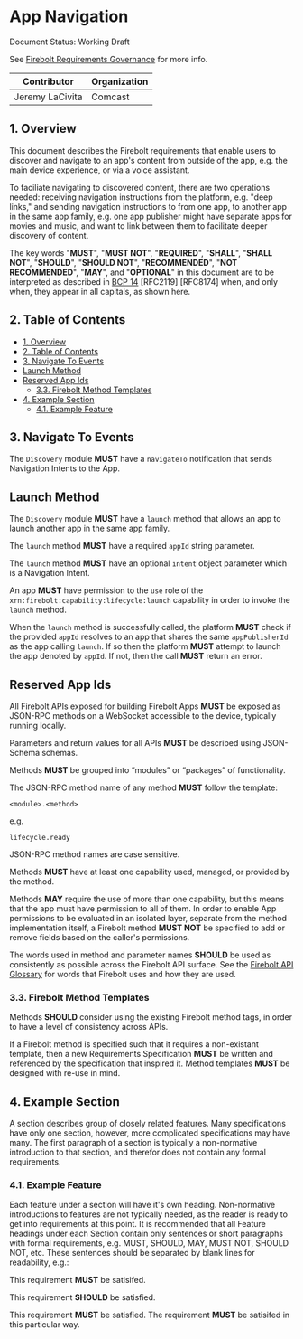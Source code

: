 # App Navigation

Document Status: Working Draft

See [Firebolt Requirements Governance](../../governance.md) for more info.

| Contributor    | Organization   |
| -------------- | -------------- |
| Jeremy LaCivita            | Comcast            |

## 1. Overview
This document describes the Firebolt requirements that enable users to discover and navigate to an app's content from outside of the app, e.g. the main device experience, or via a voice assistant.

To faciliate navigating to discovered content, there are two operations needed: receiving navigation instructions from the platform, e.g. "deep links," and sending navigation instructions to from one app, to another app in the same app family, e.g. one app publisher might have separate apps for movies and music, and want to link between them to facilitate deeper discovery of content.

The key words "**MUST**", "**MUST NOT**", "**REQUIRED**", "**SHALL**", "**SHALL NOT**", "**SHOULD**", "**SHOULD NOT**", "**RECOMMENDED**", "**NOT RECOMMENDED**", "**MAY**", and "**OPTIONAL**" in this document are to be interpreted as described in [BCP 14](https://www.rfc-editor.org/rfc/rfc2119.txt) [RFC2119] [RFC8174] when, and only when, they appear in all capitals, as shown here.

## 2. Table of Contents
- [1. Overview](#1-overview)
- [2. Table of Contents](#2-table-of-contents)
- [3. Navigate To Events](#3-navigate-to-events)
- [Launch Method](#launch-method)
- [Reserved App Ids](#reserved-app-ids)
  - [3.3. Firebolt Method Templates](#33-firebolt-method-templates)
- [4. Example Section](#4-example-section)
  - [4.1. Example Feature](#41-example-feature)

## 3. Navigate To Events
The `Discovery` module **MUST** have a `navigateTo` notification that sends Navigation Intents to the App.



## Launch Method
The `Discovery` module **MUST** have a `launch` method that allows an app to launch another app in the same app family.

The `launch` method **MUST** have a required `appId` string parameter.

The `launch` method **MUST** have an optional `intent` object parameter which is a Navigation Intent.

An app **MUST** have permission to the `use` role of the `xrn:firebolt:capability:lifecycle:launch` capability in order to invoke the `launch` method.

When the `launch` method is successfully called, the platform **MUST** check if the provided `appId` resolves to an app that shares the same `appPublisherId` as the app calling `launch`. If so then the platform **MUST** attempt to launch the app denoted by `appId`. If not, then the call **MUST** return an error.

## Reserved App Ids
All Firebolt APIs exposed for building Firebolt Apps **MUST** be exposed as JSON-RPC methods on a WebSocket accessible to the device, typically running locally.

Parameters and return values for all APIs **MUST** be described using JSON-Schema schemas.

Methods **MUST** be grouped into “modules” or “packages” of functionality.

The JSON-RPC method name of any method **MUST** follow the template:

```
<module>.<method>
```

e.g.

```
lifecycle.ready
```

JSON-RPC method names are case sensitive.

Methods **MUST** have at least one capability used, managed, or provided by the method.

Methods **MAY** require the use of more than one capability, but this means that the app must have permission to all of them. In order to enable App permissions to be evaluated in an isolated layer, separate from the method implementation itself, a Firebolt method **MUST NOT** be specified to add or remove fields based on the caller's permissions.

The words used in method and parameter names **SHOULD** be used as consistently as possible across the Firebolt API surface. See the [Firebolt API Glossary](./glossary.md) for words that Firebolt uses and how they are used.

### 3.3. Firebolt Method Templates
Methods **SHOULD** consider using the existing Firebolt method tags, in order to have a level of consistency across APIs.

If a Firebolt method is specified such that it requires a non-existant template, then a new Requirements Specification **MUST** be written and referenced by the specification that inspired it. Method templates **MUST** be designed with re-use in mind.

## 4. Example Section
A section describes group of closely related features. Many specifications have only one section, however, more complicated specifications may have many. The first paragraph of a section is typically a non-normative introduction to that section, and therefor does not contain any formal requirements.

### 4.1. Example Feature
Each feature under a section will have it's own heading. Non-normative introductions to features are not typically needed, as the reader is ready to get into requirements at this point. It is recommended that all Feature headings under each Section contain only sentences or short paragraphs with formal requirements, e.g. MUST, SHOULD, MAY, MUST NOT, SHOULD NOT, etc. These sentences should be separated by blank lines for readability, e.g.:

This requirement **MUST** be satisifed.

This requirement **SHOULD** be satisfied.

This requirement **MUST** be satisfied. The requirement **MUST** be satisifed in this particular way.
